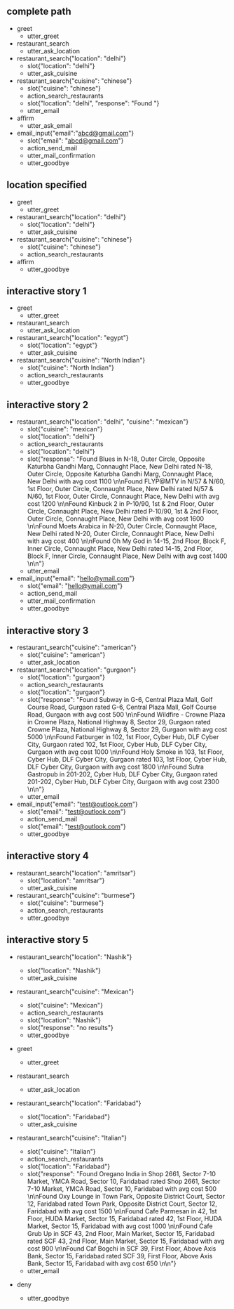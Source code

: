 ## complete path
* greet
    - utter_greet
* restaurant_search
    - utter_ask_location
* restaurant_search{"location": "delhi"}
    - slot{"location": "delhi"}
    - utter_ask_cuisine
* restaurant_search{"cuisine": "chinese"}
    - slot{"cuisine": "chinese"}
    - action_search_restaurants
    - slot{"location": "delhi", "response": "Found "}
    - utter_email
* affirm
    - utter_ask_email
* email_input{"email":"abcd@gmail.com"}
    - slot{"email": "abcd@gmail.com"}
    - action_send_mail
    - utter_mail_confirmation
    - utter_goodbye

## location specified
* greet
    - utter_greet
* restaurant_search{"location": "delhi"}
    - slot{"location": "delhi"}
    - utter_ask_cuisine
* restaurant_search{"cuisine": "chinese"}
    - slot{"cuisine": "chinese"}
    - action_search_restaurants
* affirm
    - utter_goodbye


## interactive story 1
* greet
    - utter_greet
* restaurant_search
    - utter_ask_location
* restaurant_search{"location": "egypt"}
    - slot{"location": "egypt"}
    - utter_ask_cuisine
* restaurant_search{"cuisine": "North Indian"}
    - slot{"cuisine": "North Indian"}
    - action_search_restaurants
    - utter_goodbye

## interactive story 2
* restaurant_search{"location": "delhi", "cuisine": "mexican"}
    - slot{"cuisine": "mexican"}
    - slot{"location": "delhi"}
    - action_search_restaurants
    - slot{"location": "delhi"}
    - slot{"response": "Found Blues in N-18, Outer Circle, Opposite Katurbha Gandhi Marg, Connaught Place, New Delhi rated N-18, Outer Circle, Opposite Katurbha Gandhi Marg, Connaught Place, New Delhi with avg cost 1100 \n\nFound FLYP@MTV in N/57 & N/60, 1st Floor, Outer Circle, Connaught Place, New Delhi rated N/57 & N/60, 1st Floor, Outer Circle, Connaught Place, New Delhi with avg cost 1200 \n\nFound Kinbuck 2 in P-10/90, 1st & 2nd Floor, Outer Circle, Connaught Place, New Delhi rated P-10/90, 1st & 2nd Floor, Outer Circle, Connaught Place, New Delhi with avg cost 1600 \n\nFound Moets Arabica in N-20, Outer Circle, Connaught Place, New Delhi rated N-20, Outer Circle, Connaught Place, New Delhi with avg cost 400 \n\nFound Oh My God in 14-15, 2nd Floor, Block F, Inner Circle, Connaught Place, New Delhi rated 14-15, 2nd Floor, Block F, Inner Circle, Connaught Place, New Delhi with avg cost 1400 \n\n"}
    - utter_email
* email_input{"email": "hello@ymail.com"}
    - slot{"email": "hello@ymail.com"}
    - action_send_mail
    - utter_mail_confirmation
    - utter_goodbye


## interactive story 3
* restaurant_search{"cuisine": "american"}
    - slot{"cuisine": "american"}
    - utter_ask_location
* restaurant_search{"location": "gurgaon"}
    - slot{"location": "gurgaon"}
    - action_search_restaurants
    - slot{"location": "gurgaon"}
    - slot{"response": "Found Subway in G-6, Central Plaza Mall, Golf Course Road, Gurgaon rated G-6, Central Plaza Mall, Golf Course Road, Gurgaon with avg cost 500 \n\nFound Wildfire - Crowne Plaza in Crowne Plaza, National Highway 8, Sector 29, Gurgaon rated Crowne Plaza, National Highway 8, Sector 29, Gurgaon with avg cost 5000 \n\nFound Fatburger in 102, 1st Floor, Cyber Hub, DLF Cyber City, Gurgaon rated 102, 1st Floor, Cyber Hub, DLF Cyber City, Gurgaon with avg cost 1000 \n\nFound Holy Smoke in 103, 1st Floor, Cyber Hub, DLF Cyber City, Gurgaon rated 103, 1st Floor, Cyber Hub, DLF Cyber City, Gurgaon with avg cost 1800 \n\nFound Sutra Gastropub in 201-202, Cyber Hub, DLF Cyber City, Gurgaon rated 201-202, Cyber Hub, DLF Cyber City, Gurgaon with avg cost 2300 \n\n"}
    - utter_email
* email_input{"email": "test@outlook.com"}
    - slot{"email": "test@outlook.com"}
    - action_send_mail
    - slot{"email": "test@outlook.com"}
    - utter_goodbye


## interactive story 4
* restaurant_search{"location": "amritsar"}
    - slot{"location": "amritsar"}
    - utter_ask_cuisine
* restaurant_search{"cuisine": "burmese"}
    - slot{"cuisine": "burmese"}
    - action_search_restaurants
    - utter_goodbye


## interactive story 5
* restaurant_search{"location": "Nashik"}
    - slot{"location": "Nashik"}
    - utter_ask_cuisine
* restaurant_search{"cuisine": "Mexican"}
    - slot{"cuisine": "Mexican"}
    - action_search_restaurants
    - slot{"location": "Nashik"}
    - slot{"response": "no results"}
    - utter_goodbye
    

* greet
    - utter_greet
* restaurant_search
    - utter_ask_location
* restaurant_search{"location": "Faridabad"}
    - slot{"location": "Faridabad"}
    - utter_ask_cuisine
* restaurant_search{"cuisine": "Italian"}
    - slot{"cuisine": "Italian"}
    - action_search_restaurants
    - slot{"location": "Faridabad"}
    - slot{"response": "Found Oregano India in Shop 2661, Sector 7-10 Market, YMCA Road, Sector 10, Faridabad rated Shop 2661, Sector 7-10 Market, YMCA Road, Sector 10, Faridabad with avg cost 500 \n\nFound Oxy Lounge in Town Park, Opposite District Court, Sector 12, Faridabad rated Town Park, Opposite District Court, Sector 12, Faridabad with avg cost 1500 \n\nFound Cafe Parmesan in 42, 1st Floor, HUDA Market, Sector 15, Faridabad rated 42, 1st Floor, HUDA Market, Sector 15, Faridabad with avg cost 1000 \n\nFound Cafe Grub Up in SCF 43, 2nd Floor, Main Market, Sector 15, Faridabad rated SCF 43, 2nd Floor, Main Market, Sector 15, Faridabad with avg cost 900 \n\nFound Caf Bogchi in SCF 39, First Floor, Above Axis Bank, Sector 15, Faridabad rated SCF 39, First Floor, Above Axis Bank, Sector 15, Faridabad with avg cost 650 \n\n"}
    - utter_email
* deny
    - utter_goodbye
